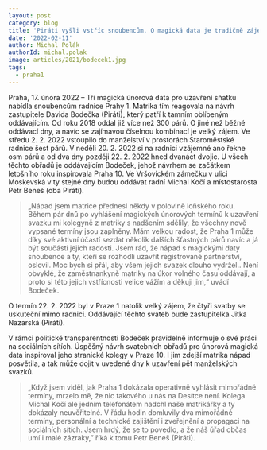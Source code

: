 ```yaml
---
layout: post
category: blog
title: 'Piráti vyšli vstříc snoubencům. O magická data je tradičně zájem'
date: '2022-02-11'
author: Michal Polák
authorId: michal.polak
image: articles/2021/bodecek1.jpg
tags:
  - praha1
---
```


Praha, 17. února 2022 – Tři magická únorová data pro uzavření sňatku nabídla snoubencům radnice Prahy 1. Matrika tím reagovala na návrh zastupitele Davida Bodečka (Piráti), který patří k tamním oblíbeným oddávajícím. Od roku 2018 oddal již více než 300 párů.  O jiné než běžné oddávací dny, a navíc se zajímavou číselnou kombinací je velký zájem. Ve středu 2. 2. 2022 vstoupilo do manželství v prostorách Staroměstské radnice šest párů. V neděli 20. 2. 2022 si na radnici vzájemné ano řekne osm párů a od dva dny později 22. 2. 2022 hned dvanáct dvojic. U všech těchto obřadů je oddávajícím Bodeček, jehož návrhem se začátkem letošního roku inspirovala Praha 10. Ve Vršovickém zámečku v ulici Moskevská v ty stejné dny budou oddávat radní Michal Kočí a místostarosta Petr Beneš (oba Piráti).

> „Nápad jsem matrice přednesl někdy v polovině loňského roku. Během pár dnů po vyhlášení magických únorových termínů k uzavření svazku mi kolegyně z matriky s nadšením sdělily, že všechny nově vypsané termíny jsou zaplněny. Mám velkou radost, že Praha 1 může díky své aktivní účastí sezdat několik dalších šťastných párů navíc a já být součástí jejich radosti. Jsem rád, že nápad s magickými daty snoubence a ty, kteří se rozhodli uzavřít registrované partnerství, oslovil. Moc bych si přál, aby všem jejich svazek dlouho vydržel.. Není obvyklé, že zaměstnankyně matriky na úkor volného času oddávají, a proto si této jejich vstřícnosti velice vážím a děkuji jim,“ uvádí Bodeček. 

O termín 22. 2. 2022 byl v Praze 1 natolik velký zájem, že čtyři svatby se uskuteční mimo radnici. Oddávající těchto svateb bude zastupitelka Jitka Nazarská (Piráti).

V rámci politické transparentnosti Bodeček pravidelně informuje o své práci na sociálních sítích. Úspěšný návrh svatebních obřadů pro únorová magická data inspiroval jeho stranické kolegy v Praze 10. I jim zdejší matrika nápad posvětila, a tak může dojít v uvedené dny k uzavření pět manželských svazků.

> „Když jsem viděl, jak Praha 1 dokázala operativně vyhlásit mimořádné termíny, mrzelo mě, že nic takového u nás na Desítce není. Kolega Michal Kočí ale jedním telefonátem nadchl naše matrikářky a ty dokázaly neuvěřitelné. V řádu hodin domluvily dva mimořádné termíny, personální a technické zajištění i zveřejnění a propagaci na sociálních sítích. Jsem hrdý, že se to povedlo, a že náš úřad občas umí i malé zázraky,” říká k tomu Petr Beneš (Piráti).
